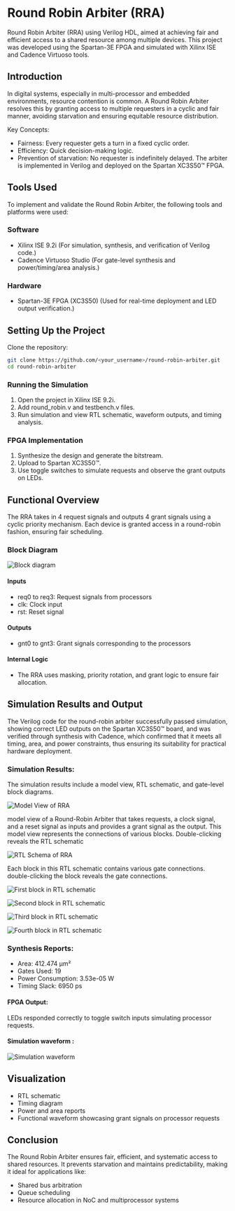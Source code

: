 
# Round Robin Arbiter (RRA)

Round Robin Arbiter (RRA) using Verilog HDL, aimed at achieving fair and efficient access to a shared resource among multiple devices. This project was developed using the Spartan-3E FPGA and simulated with Xilinx ISE and Cadence Virtuoso tools.
## Introduction
In digital systems, especially in multi-processor and embedded environments, resource contention is common. A Round Robin Arbiter resolves this by granting access to multiple requesters in a cyclic and fair manner, avoiding starvation and ensuring equitable resource distribution.

Key Concepts:
- Fairness: Every requester gets a turn in a fixed cyclic order.
- Efficiency: Quick decision-making logic.
- Prevention of starvation: No requester is indefinitely delayed.
The arbiter is implemented in Verilog and deployed on the Spartan XC3S50™ FPGA.

## Tools Used
To implement and validate the Round Robin Arbiter, the following tools and platforms were used:
### Software
- Xilinx ISE 9.2i (For simulation, synthesis, and verification of Verilog code.)
- Cadence Virtuoso Studio (For gate-level synthesis and power/timing/area analysis.)
### Hardware
- Spartan-3E FPGA (XC3S50) (Used for real-time deployment and LED output verification.)

## Setting Up the Project

Clone the repository:
```bash
git clone https://github.com/<your_username>/round-robin-arbiter.git
cd round-robin-arbiter
```
### Running the Simulation
1.	Open the project in Xilinx ISE 9.2i.
2.	Add round_robin.v and testbench.v files.
3.	Run simulation and view RTL schematic, waveform outputs, and timing analysis.
### FPGA Implementation
1.	Synthesize the design and generate the bitstream.
2.	Upload to Spartan XC3S50™.
3.	Use toggle switches to simulate requests and observe the grant outputs on LEDs.

## Functional Overview

The RRA takes in 4 request signals and outputs 4 grant signals using a cyclic priority mechanism. Each device is granted access in a round-robin fashion, ensuring fair scheduling.

### Block Diagram
![Block diagram](https://github.com/Deepthi-S-G/Design-and-Implementation-of-Round-Robin-Arbiter/blob/main/RRA_Diagrams/Block%20Diagram%20of%20RRA.png)

#### Inputs
- req0 to req3: Request signals from processors
- clk: Clock input
- rst: Reset signal

#### Outputs
- gnt0 to gnt3: Grant signals corresponding to the processors

#### Internal Logic 
- The RRA uses masking, priority rotation, and grant logic to ensure fair allocation.
## Simulation Results and Output

The Verilog code for the round-robin arbiter successfully passed simulation, showing 
correct LED outputs on the Spartan XC3S50™ board, and was verified through synthesis 
with Cadence, which confirmed that it meets all timing, area, and power constraints, thus 
ensuring its suitability for practical hardware deployment.

### Simulation Results: 
The simulation results include a model view, RTL schematic, and gate-level block 
diagrams. 

![Model View of RRA](https://github.com/Deepthi-S-G/Design-and-Implementation-of-Round-Robin-Arbiter/blob/main/RRA_Diagrams/Model%20View%20of%20RRA.png)

model view of a Round-Robin Arbiter that takes requests, a clock 
signal, and a reset signal as inputs and provides a grant signal as the output. This model 
view represents the connections of various blocks. Double-clicking reveals the RTL 
schematic

![ RTL Schema of RRA](https://github.com/Deepthi-S-G/Design-and-Implementation-of-Round-Robin-Arbiter/blob/main/RRA_Diagrams/RTL%20schematic%20of%20RRA.png)

Each block in this RTL schematic contains various gate connections. double-clicking the 
block reveals the gate connections.

![First block in RTL schematic](https://github.com/Deepthi-S-G/Design-and-Implementation-of-Round-Robin-Arbiter/blob/main/RRA_Diagrams/First%20block%20in%20RTL%20schematic.png)

![Second block in RTL schematic](https://github.com/Deepthi-S-G/Design-and-Implementation-of-Round-Robin-Arbiter/blob/main/RRA_Diagrams/Second%20block%20in%20RTL%20schematic.png)

![Third block in RTL schematic](https://github.com/Deepthi-S-G/Design-and-Implementation-of-Round-Robin-Arbiter/blob/main/RRA_Diagrams/Third%20block%20in%20RTL%20schematic.png)

![Fourth block in RTL schematic](https://github.com/Deepthi-S-G/Design-and-Implementation-of-Round-Robin-Arbiter/blob/main/RRA_Diagrams/Fourth%20block%20in%20RTL%20schematic.png)

### Synthesis Reports:
- Area: 412.474 µm²
- Gates Used: 19
- Power Consumption: 3.53e-05 W
- Timing Slack: 6950 ps

#### FPGA Output:
LEDs responded correctly to toggle switch inputs simulating processor requests.

#### Simulation waveform :
![Simulation waveform]()


## Visualization
- RTL schematic
- Timing diagram
- Power and area reports
- Functional waveform showcasing grant signals on processor requests

## Conclusion 

The Round Robin Arbiter ensures fair, efficient, and systematic access to shared resources. It prevents starvation and maintains predictability, making it ideal for applications like:
- Shared bus arbitration
- Queue scheduling
- Resource allocation in NoC and multiprocessor systems
